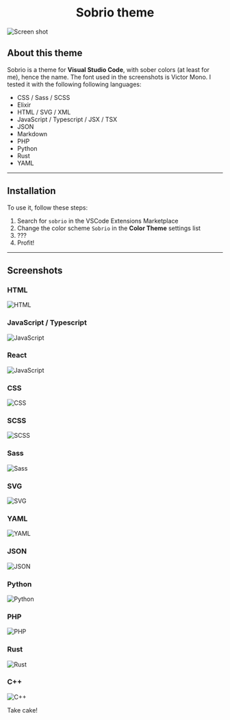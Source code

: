 <h1 align="center"> Sobrio theme </h1>

![Screen shot](./images/screenshot.png)

## About this theme

Sobrio is a theme for **Visual Studio Code**, with sober colors (at least for me), hence the name.
The font used in the screenshots is Victor Mono. I tested it with the following following languages:

- CSS / Sass / SCSS
- Elixir
- HTML / SVG / XML
- JavaScript / Typescript / JSX / TSX
- JSON
- Markdown
- PHP
- Python
- Rust
- YAML

---

## Installation

To use it, follow these steps:

1. Search for `sobrio` in the VSCode Extensions Marketplace
2. Change the color scheme `Sobrio` in the **Color Theme** settings list
3. ???
4. Profit!

---

## Screenshots

### HTML
![HTML](./images/html.png)

### JavaScript / Typescript
![JavaScript](./images/js.png)

### React
![JavaScript](./images/jsx-tsx.png)

### CSS
![CSS](./images/css.png)

### SCSS
![SCSS](./images/scss.png)

### Sass
![Sass](./images/sass.png)

### SVG
![SVG](./images/svg.png)

### YAML
![YAML](./images/yaml.png)

### JSON
![JSON](./images/json.png)

### Python
![Python](./images/python.png)

### PHP
![PHP](./images/php.png)

### Rust
![Rust](./images/rust.png)

### C++
![C++](./images/cpp.png)

Take cake!
